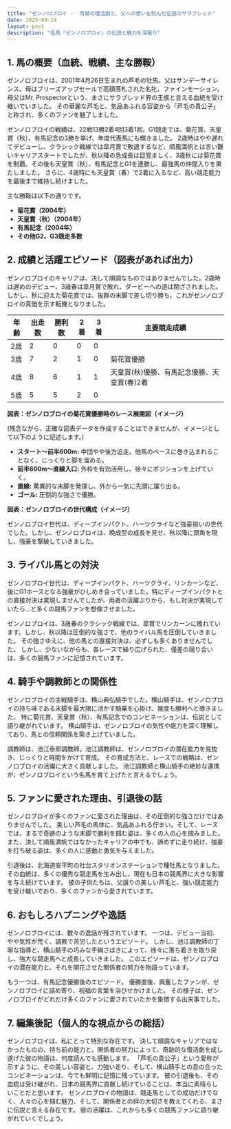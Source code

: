 ```yaml
---
title: "ゼンノロブロイ -  奇跡の復活劇と、父への想いを刻んだ伝説のサラブレッド"
date: 2025-09-19
layout: post
description: "名馬『ゼンノロブロイ』の伝説と魅力を深堀り"
---
```


## 1. 馬の概要（血統、戦績、主な勝鞍）

ゼンノロブロイは、2001年4月26日生まれの芦毛の牡馬。父はサンデーサイレンス、母はブリーズアップセールで高額落札された名牝、ファインモーション。母父はMr. Prospectorという、まさにサラブレッド界の王族と言える血統を受け継いでいました。  その華麗な芦毛と、気品あふれる容姿から「芦毛の貴公子」と称され、多くのファンを魅了しました。

ゼンノロブロイの戦績は、22戦13勝2着4回3着1回。G1競走では、菊花賞、天皇賞（秋）、有馬記念の3勝を挙げ、年度代表馬にも輝きました。  2歳時はやや遅れてデビューし、クラシック戦線では皐月賞で敗退するなど、順風満帆とは言い難いキャリアスタートでしたが、秋以降の急成長は目覚ましく、3歳秋には菊花賞を制覇。その後も天皇賞（秋）、有馬記念とG1を連勝し、最強馬の仲間入りを果たしました。  さらに、4歳時にも天皇賞（春）で2着に入るなど、高い競走能力を最後まで維持し続けました。

主な勝鞍は以下の通りです。

* **菊花賞（2004年）**
* **天皇賞（秋）（2004年）**
* **有馬記念（2004年）**
* **その他G2、G3競走多数**


## 2. 成績と活躍エピソード（図表があれば出力）

ゼンノロブロイのキャリアは、決して順調なものではありませんでした。2歳時は遅めのデビュー、3歳春は皐月賞で敗れ、ダービーへの道は閉ざされました。しかし、秋に迎えた菊花賞では、抜群の末脚で差し切り勝ち。これがゼンノロブロイの真価を示す転機となりました。

| 年齢 | 出走数 | 勝利数 | 2着 | 3着 | 主要競走成績 |
|---|---|---|---|---|---|
| 2歳 | 2 | 0 | 0 | 0 |  |
| 3歳 | 7 | 2 | 1 | 0 | 菊花賞優勝 |
| 4歳 | 8 | 6 | 1 | 1 | 天皇賞(秋)優勝、有馬記念優勝、天皇賞(春)2着 |
| 5歳 | 5 | 5 | 2 | 0 |  |


**図表：ゼンノロブロイの菊花賞優勝時のレース展開図（イメージ）**

(残念ながら、正確な図表データを作成することはできませんが、イメージとして以下のように記述します。)

* **スタート～前半600m:** 中団やや後方追走。他馬のペースに巻き込まれることなく、じっくりと脚を溜める。
* **前半600m～直線入口:** 外枠を有効活用し、徐々にポジションを上げていく。
* **直線:** 驚異的な末脚を発揮し、外から一気に先頭に躍り出る。
* **ゴール:** 圧倒的な強さで優勝。


**図表：ゼンノロブロイの世代構成（イメージ）**

ゼンノロブロイ世代は、ディープインパクト、ハーツクライなど強豪揃いの世代でした。しかし、ゼンノロブロイは、晩成型の成長を見せ、秋以降に頭角を現し、強豪を撃破していきました。


## 3. ライバル馬との対決

ゼンノロブロイ世代は、ディープインパクト、ハーツクライ、リンカーンなど、後にG1ホースとなる強豪がひしめき合っていました。特にディープインパクトとの直接対決は実現しませんでしたが、両者の活躍ぶりから、もし対決が実現していたら…と多くの競馬ファンを想像させました。

ゼンノロブロイは、3歳春のクラシック戦線では、皐賞でリンカーンに敗れています。しかし、秋以降は圧倒的な強さで、他のライバル馬を圧倒していきました。  その強さゆえに、他の馬との直接対決は、必ずしも多くありませんでした。  しかし、少ないながらも、各レースで繰り広げられた、僅差の競り合いは、多くの競馬ファンに記憶されています。


## 4. 騎手や調教師との関係性

ゼンノロブロイの主戦騎手は、横山典弘騎手でした。横山騎手は、ゼンノロブロイの持ち味である末脚を最大限に活かす騎乗を心掛け、幾度も勝利へと導きました。  特に菊花賞、天皇賞（秋）、有馬記念でのコンビネーションは、伝説として語り継がれています。  横山騎手は、ゼンノロブロイの気性や能力を深く理解しており、馬との信頼関係を築き上げていました。

調教師は、池江泰郎調教師。池江調教師は、ゼンノロブロイの潜在能力を見抜き、じっくりと時間をかけて育成。  その育成方法と、レースでの戦略は、ゼンノロブロイの活躍に大きく貢献しました。  池江調教師と横山騎手の絶妙な連携が、ゼンノロブロイという名馬を育て上げたと言えるでしょう。


## 5. ファンに愛された理由、引退後の話

ゼンノロブロイが多くのファンに愛された理由は、その圧倒的な強さだけではありませんでした。  美しい芦毛の馬体に、気品あふれる佇まい。そして、レースでは、まるで奇跡のような末脚で勝利を掴む姿は、多くの人の心を掴みました。  また、決して順風満帆ではなかったキャリアの中でも、諦めずに走り続け、強豪を打ち破る姿は、多くの人に感動と勇気を与えました。

引退後は、北海道安平町の社台スタリオンステーションで種牡馬となりました。  その血統は、多くの優秀な競走馬を生み出し、現在も日本の競馬界に大きな影響を与え続けています。  彼の子供たちは、父譲りの美しい芦毛と、強い競走能力を受け継いでおり、多くのファンから愛されています。


## 6. おもしろハプニングや逸話

ゼンノロブロイには、数々の逸話が残されています。  一つは、デビュー当初、やや気性が荒く、調教で苦労したというエピソード。  しかし、池江調教師の丁寧な指導と、横山騎手の巧みな手綱さばきによって、徐々に落ち着きを取り戻し、強大な競走馬へと成長していきました。  このエピソードは、ゼンノロブロイの潜在能力と、それを開花させた関係者の努力を物語っています。

もう一つは、有馬記念優勝後のエピソード。  優勝直後、興奮したファンが、ゼンノロブロイに詰め寄り、祝福の言葉を浴びせかけました。  その様子は、ゼンノロブロイがどれだけ多くのファンに愛されていたかを象徴する出来事でした。


## 7. 編集後記（個人的な視点からの総括）

ゼンノロブロイは、私にとって特別な存在です。  決して順調なキャリアではなかったものの、持ち前の能力と、関係者の努力によって、奇跡的な復活劇を成し遂げた彼の物語は、何度読んでも感動します。  「芦毛の貴公子」という愛称が示すように、その美しい容姿と、力強い走り、そして、横山騎手との息の合ったコンビネーションは、今でも鮮明に記憶に残っています。  彼の引退後も、その血統は受け継がれ、日本の競馬界に貢献し続けていることは、本当に素晴らしいことだと思います。  ゼンノロブロイの物語は、競走馬としての成功だけでなく、人々の心を掴む魅力、そして、関係者との絆の大切さを教えてくれる、まさに伝説と言える存在です。  彼の活躍は、これからも多くの競馬ファンに語り継がれていくでしょう。
